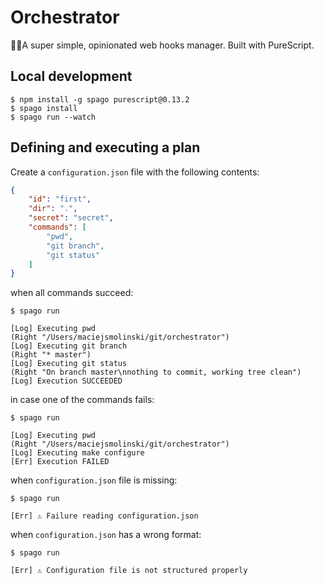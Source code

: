 # Orchestrator

🤹‍♂️A super simple, opinionated web hooks manager. Built with PureScript.

## Local development

```shell
$ npm install -g spago purescript@0.13.2
$ spago install
$ spago run --watch
```


## Defining and executing a plan

Create a `configuration.json` file with the following contents:

```json
{
    "id": "first",
    "dir": ".",
    "secret": "secret",
    "commands": [
        "pwd",
        "git branch",
        "git status"
    ]
}

```

when all commands succeed:

```shell
$ spago run

[Log] Executing pwd
(Right "/Users/maciejsmolinski/git/orchestrator")
[Log] Executing git branch
(Right "* master")
[Log] Executing git status
(Right "On branch master\nnothing to commit, working tree clean")
[Log] Execution SUCCEEDED
```


in case one of the commands fails:

```shell
$ spago run

[Log] Executing pwd
(Right "/Users/maciejsmolinski/git/orchestrator")
[Log] Executing make configure
[Err] Execution FAILED
```

when `configuration.json` file is missing:

```shell
$ spago run

[Err] ⚠ Failure reading configuration.json
```

when `configuration.json` has a wrong format:

```shell
$ spago run

[Err] ⚠ Configuration file is not structured properly
```
